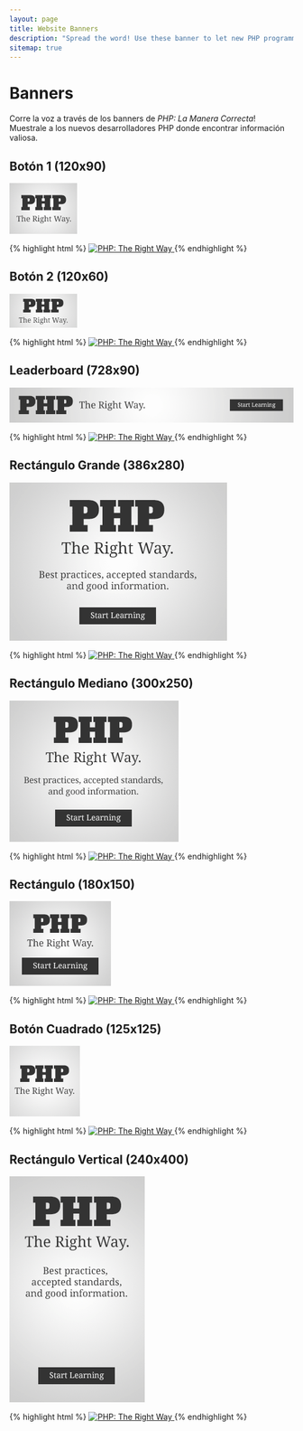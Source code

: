 ```yaml
---
layout: page
title: Website Banners
description: "Spread the word! Use these banner to let new PHP programmers know about PHP: The Right Way"
sitemap: true
---
```


# Banners

Corre la voz a través de los banners de _PHP: La Manera Correcta_! Muestrale a los nuevos desarrolladores PHP donde encontrar información valiosa.

## Botón 1 (120x90)

<p><img src="images/banners/btn1-120x90.png" alt="PHP: La Manera Correcta"/></p>

{% highlight html %}
<a href="https://www.phptherightway.com">
    <img src="https://www.phptherightway.com/images/banners/btn1-120x90.png" alt="PHP: The Right Way"/>
</a>
{% endhighlight %}

## Botón 2 (120x60)

<p><img src="images/banners/btn2-120x60.png" alt="PHP: La Manera Correcta"/></p>

{% highlight html %}
<a href="https://www.phptherightway.com">
    <img src="https://www.phptherightway.com/images/banners/btn2-120x60.png" alt="PHP: The Right Way"/>
</a>
{% endhighlight %}

## Leaderboard (728x90)

<p><img src="images/banners/leaderboard-728x90.png" alt="PHP: La Manera Correcta"/></p>

{% highlight html %}
<a href="https://www.phptherightway.com">
    <img src="https://www.phptherightway.com/images/banners/leaderboard-728x90.png" alt="PHP: The Right Way"/>
</a>
{% endhighlight %}

## Rectángulo Grande (386x280)

<p><img src="images/banners/lg-rect-386x280.png" alt="PHP: La Manera Correcta"/></p>

{% highlight html %}
<a href="https://www.phptherightway.com">
    <img src="https://www.phptherightway.com/images/banners/lg-rect-386x280.png" alt="PHP: The Right Way"/>
</a>
{% endhighlight %}

## Rectángulo Mediano (300x250)

<p><img src="images/banners/med-rect-300x250.png" alt="PHP: La Manera Correcta"/></p>

{% highlight html %}
<a href="https://www.phptherightway.com">
    <img src="https://www.phptherightway.com/images/banners/med-rect-300x250.png" alt="PHP: The Right Way"/>
</a>
{% endhighlight %}

## Rectángulo (180x150)

<p><img src="images/banners/rect-180x150.png" alt="PHP: La Manera Correcta"/></p>

{% highlight html %}
<a href="https://www.phptherightway.com">
    <img src="https://www.phptherightway.com/images/banners/rect-180x150.png" alt="PHP: The Right Way"/>
</a>
{% endhighlight %}

## Botón Cuadrado (125x125)

<p><img src="images/banners/sq-btn-125x125.png" alt="PHP: La Manera Correcta"/></p>

{% highlight html %}
<a href="https://www.phptherightway.com">
    <img src="https://www.phptherightway.com/images/banners/sq-btn-125x125.png" alt="PHP: The Right Way"/>
</a>
{% endhighlight %}

## Rectángulo Vertical (240x400)

<p><img src="images/banners/vert-rect-240x400.png" alt="PHP: La Manera Correcta"/></p>

{% highlight html %}
<a href="https://www.phptherightway.com">
    <img src="https://www.phptherightway.com/images/banners/vert-rect-240x400.png" alt="PHP: The Right Way"/>
</a>
{% endhighlight %}
